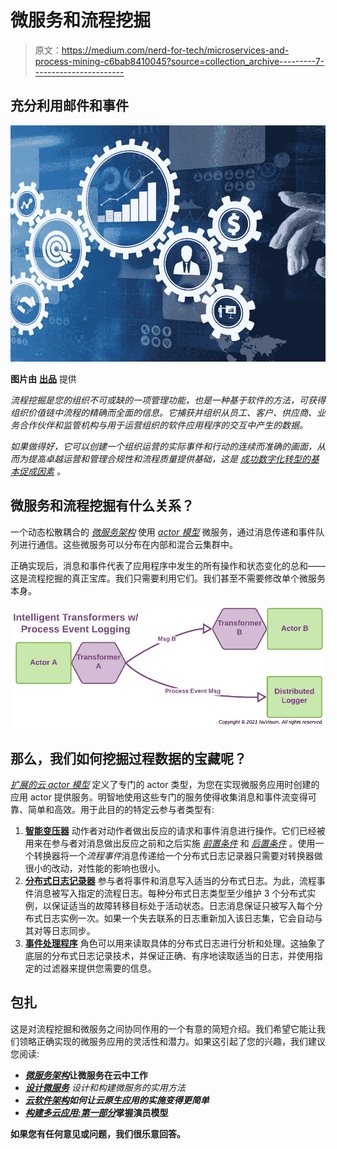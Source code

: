 # 微服务和流程挖掘

> 原文：<https://medium.com/nerd-for-tech/microservices-and-process-mining-c6bab8410045?source=collection_archive---------7----------------------->

## 充分利用邮件和事件

![](img/2121c6edc2efdcebbf02920f9072a294.png)

**图片由** [**出品**](https://www.produktion.de/) 提供

*流程挖掘是您的组织不可或缺的一项管理功能，也是一种基于软件的方法，可获得组织价值链中流程的精确而全面的信息。它捕获并组织从员工、客户、供应商、业务合作伙伴和监管机构与用于运营组织的软件应用程序的交互中产生的数据。*

*如果做得好，它可以创建一个组织运营的实际事件和行动的连续而准确的画面，从而为提高卓越运营和管理合规性和流程质量提供基础，这是* [*成功数字化转型的基本促成因素*](/nerd-for-tech/the-memo-amazons-secret-sauce-e99bdc37c65f#6f9a) *。*

## 微服务和流程挖掘有什么关系？

一个动态松散耦合的 [*微服务架构*](/nerd-for-tech/microservice-architecture-622e4148f1) 使用 [*actor 模型*](/nerd-for-tech/building-cloud-native-apps-part-1-393d250cf107#fb54) 微服务，通过消息传递和事件队列进行通信。这些微服务可以分布在内部和混合云集群中。

正确实现后，消息和事件代表了应用程序中发生的所有操作和状态变化的总和——这是流程挖掘的真正宝库。我们只需要利用它们。我们甚至不需要修改单个微服务本身。

![](img/c60d45b8eca45bbd5c359a6da295dac6.png)

## 那么，我们如何挖掘过程数据的宝藏呢？

[*扩展的云 actor 模型*](/nerd-for-tech/building-cloud-native-apps-part-1-393d250cf107#963b) 定义了专门的 actor 类型，为您在实现微服务应用时创建的应用 actor 提供服务。明智地使用这些专门的服务使得收集消息和事件流变得可靠、简单和高效。用于此目的的特定云参与者类型有:

1.  [**智能变压器**](/nerd-for-tech/building-cloud-native-apps-part-1-393d250cf107#b578) 动作者对动作者做出反应的请求和事件消息进行操作。它们已经被用来在参与者对消息做出反应之前和之后实施 [*前置条件*](https://en.wikipedia.org/wiki/Precondition) 和 [*后置条件*](https://en.wikipedia.org/wiki/Postcondition) 。使用一个转换器将一个*流程事件*消息传递给一个分布式日志记录器只需要对转换器做很小的改动，对性能的影响也很小。
2.  [**分布式日志记录器**](/nerd-for-tech/building-cloud-native-apps-part-1-393d250cf107#1aa3) 参与者将事件和消息写入适当的分布式日志。为此，流程事件消息被写入指定的流程日志。每种分布式日志类型至少维护 3 个分布式实例，以保证适当的故障转移目标处于活动状态。日志消息保证只被写入每个分布式日志实例一次。如果一个失去联系的日志重新加入该日志集，它会自动与其对等日志同步。
3.  [**事件处理程序**](/nerd-for-tech/building-cloud-native-apps-part-1-393d250cf107#6841) 角色可以用来读取具体的分布式日志进行分析和处理。这抽象了底层的分布式日志记录技术，并保证正确、有序地读取适当的日志，并使用指定的过滤器来提供您需要的信息。

## 包扎

这是对流程挖掘和微服务之间协同作用的一个有意的简短介绍。我们希望它能让我们领略正确实现的微服务应用的灵活性和潜力。如果这引起了您的兴趣，我们建议您阅读:

*   [***微服务架构***](/nerd-for-tech/microservice-architecture-622e4148f1)**让微服务在云中工作**
*   *[***设计微服务***](/nerd-for-tech/designing-microservices-4130bc41c046) *设计和构建微服务的实用方法**
*   *[***云软件架构***](/nerd-for-tech/software-architecture-for-the-cloud-c9226150c1f3)**如何让云原生应用的实施变得更简单***
*   **[***构建多云应用:第一部分***](/nerd-for-tech/building-cloud-native-apps-part-1-393d250cf107)**掌握演员模型****

**如果您有任何意见或问题，我们很乐意回答。**